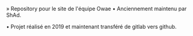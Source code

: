 » Repository pour le site de l'équipe Owae • Anciennement maintenu par ShAd.

• Projet réalisé en 2019 et maintenant transféré de gitlab vers github.
